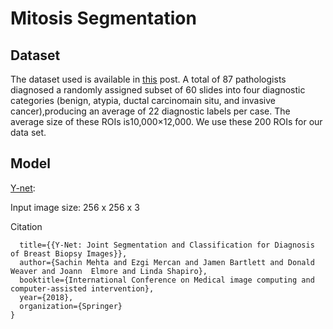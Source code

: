 # Mitosis Segmentation
## Dataset 
The dataset used is available in [this](https://www.bcsc-research.org/data/variables/) post.
A total of 87 pathologists diagnosed a randomly assigned subset of 60 slides into four diagnostic categories (benign, atypia, ductal carcinomain situ, and invasive cancer),producing an average of 22 diagnostic labels per case.  The average size of these ROIs is10,000×12,000. We use these 200 ROIs for our data set.

## Model
[Y-net](https://arxiv.org/pdf/1806.01313.pdf): 


Input image size: 256 x 256 x 3


Citation 

``` @inproceedings{mehta2018ynet,
  title={{Y-Net: Joint Segmentation and Classification for Diagnosis of Breast Biopsy Images}},
  author={Sachin Mehta and Ezgi Mercan and Jamen Bartlett and Donald Weaver and Joann  Elmore and Linda Shapiro},
  booktitle={International Conference on Medical image computing and computer-assisted intervention},
  year={2018},
  organization={Springer}
}
```
